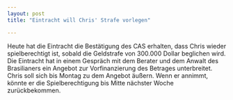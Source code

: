 ```yaml
---
layout: post
title: "Eintracht will Chris' Strafe vorlegen"

---
```


Heute hat die Eintracht die Bestätigung des CAS erhalten, dass Chris wieder spielberechtigt ist, sobald die Geldstrafe von 300.000 Dollar beglichen wird. Die Eintracht hat in einem Gespräch mit dem Berater und dem Anwalt des Brasilianers ein Angebot zur Vorfinanzierung des Betrages unterbreitet. Chris soll sich bis Montag zu dem Angebot äußern. Wenn er annimmt, könnte er die Spielberechtigung bis Mitte nächster Woche zurückbekommen.


